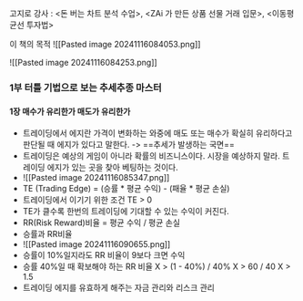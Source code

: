 고지로 강사 : <돈 버는 차트 분석 수업>, <ZAi 가 만든 상품 선물 거래 입문>, <이동평균선 투자법>

이 책의 목적
![[Pasted image 20241116084053.png]]

![[Pasted image 20241116084253.png]]
### 1부 터틀 기법으로 보는 추세추종 마스터
#### 1장 매수가 유리한가 매도가 유리한가

+ 트레이딩에서 에지란 가격이 변화하는 와중에 매도 또는 매수가 확실히 유리하다고 판단될 때 에지가 있다고 말한다.  -> ==추세가 발생하는 국면==
+ 트레이딩은 예상의 게임이 아니라 확률의 비즈니스이다. 시장을 예상하지 말라. 트레이딩 에지가 있는 곳을 찾아 베팅하는 것이다.
+ ![[Pasted image 20241116085347.png]]
+ TE (Trading Edge) = (승률 * 평균 수익) - (패율 * 평균 손실) 
+ 트레이딩에서 이기기 위한 조건 TE  > 0 
+ TE가 클수록 한번의 트레이딩에 기대할 수 있는 수익이 커진다. 
+ RR(Risk Reward)비율 = 평균 수익 / 평균 손실 
+ 승률과 RR비율
+ ![[Pasted image 20241116090655.png]]
+ 승률이 10%일지라도 RR 비율이 9보다 크면 수익
+ 승률 40%일 때 확보해야 하는 RR 비율
  X > (1 - 40%) / 40% 
  X > 60 / 40
  X > 1.5 
+ 트레이딩 에지를 유효하게 해주는 자금 관리와 리스크 관리




